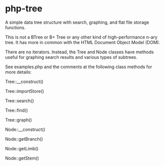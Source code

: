 # php-tree
A simple data tree structure with search, graphing, and flat file storage functions.

This is not a BTree or B+ Tree or any other kind of high-performance n-ary tree. It has more in common with the HTML Document Object Model (DOM).

There are no iterators. Instead, the Tree and Node classes have methods useful for graphing search results and various types of subtrees.

See examples.php and the comments at the following class methods for more details:

Tree::__construct()

Tree::importStore()

Tree::search()

Tree::find()

Tree::graph()

Node::__construct()

Node::getBranch()

Node::getLimb()

Node::getStem()
